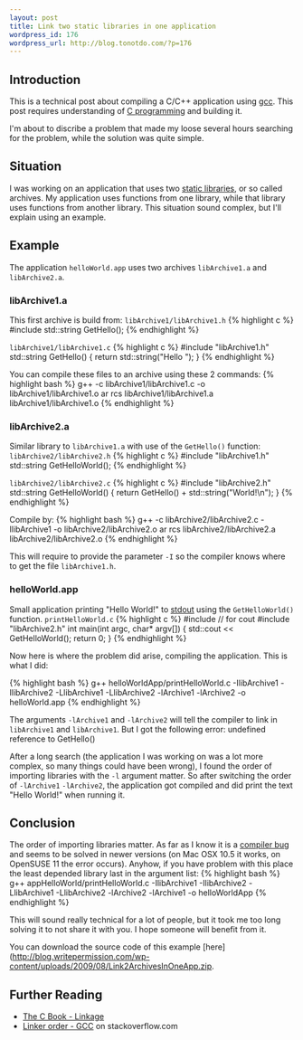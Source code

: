 ```yaml
--- 
layout: post
title: Link two static libraries in one application
wordpress_id: 176
wordpress_url: http://blog.tonotdo.com/?p=176
---
```


## Introduction
This is a technical post about compiling a C/C++ application using [gcc](http://en.wikipedia.org/wiki/GNU_Compiler_Collection). This post requires understanding of [C programming](http://en.wikipedia.org/wiki/C_%28programming_language%29) and building it.

I'm about to discribe a problem that made my loose several hours searching for the problem, while the solution was quite simple.

## Situation
I was working on an application that uses two [static libraries](http://en.wikipedia.org/wiki/Static_library), or so called archives. My application uses functions from one library, while that library uses functions from another library. This situation sound complex, but I'll explain using an example.

## Example
The application `helloWorld.app` uses two archives `libArchive1.a` and `libArchive2.a`.

### libArchive1.a
This first archive is build from:
`libArchive1/libArchive1.h`
{% highlight c %}
#include <string>
std::string GetHello();
{% endhighlight %}

`libArchive1/libArchive1.c`
{% highlight c %}
#include "libArchive1.h"
std::string GetHello() { return std::string("Hello "); }
{% endhighlight %}

You can compile these files to an archive using these 2 commands:
{% highlight bash %}
g++ -c libArchive1/libArchive1.c -o libArchive1/libArchive1.o
ar rcs libArchive1/libArchive1.a libArchive1/libArchive1.o
{% endhighlight %}

### libArchive2.a
Similar library to `libArchive1.a` with use of the `GetHello()` function:
`libArchive2/libArchive2.h`
{% highlight c %}
#include "libArchive1.h"
std::string GetHelloWorld();
{% endhighlight %}

`libArchive2/libArchive2.c`
{% highlight c %}
#include "libArchive2.h"
std::string GetHelloWorld() { return GetHello() + std::string("World!\n"); }
{% endhighlight %}

Compile by:
{% highlight bash %}
g++ -c libArchive2/libArchive2.c -IlibArchive1 -o libArchive2/libArchive2.o
ar rcs libArchive2/libArchive2.a libArchive2/libArchive2.o
{% endhighlight %}

This will require to provide the parameter `-I` so the compiler knows where to get the file `libArchive1.h`.

### helloWorld.app
Small application printing "Hello World!" to [stdout](http://en.wikipedia.org/wiki/Standard_streams#Standard_output_.28stdout.29) using the `GetHelloWorld()` function.
`printHelloWorld.c`
{% highlight c %}
#include <iostream>         // for cout
#include "libArchive2.h"
int main(int argc, char* argv[]) {
   std::cout << GetHelloWorld();
   return 0;
}
{% endhighlight %}

Now here is where the problem did arise, compiling the application. This is what I did:

{% highlight bash %}
g++ helloWorldApp/printHelloWorld.c -IlibArchive1 -IlibArchive2 -LlibArchive1 -LlibArchive2 -lArchive1 -lArchive2 -o helloWorld.app
{% endhighlight %}

The arguments `-lArchive1` and `-lArchive2` will tell the compiler to link in `libArchive1` and `libArchive1`. But I got the following error:
    undefined reference to GetHello()

After a long search (the application I was working on was a lot more complex, so many things could have been wrong), I found the order of importing libraries with the `-l` argument matter. So after switching the order of `-lArchive1` `-lArchive2`, the application got compiled and did print the text "Hello World!" when running it.

## Conclusion
The order of importing libraries matter. As far as I know it is a [compiler bug](http://gcc.gnu.org/bugzilla/show_bug.cgi?id=6665) and seems to be solved in newer versions (on Mac OSX 10.5 it works, on OpenSUSE 11 the error occurs). Anyhow, if you have problem with this place the least depended library last in the argument list:
{% highlight bash %}
g++ appHelloWorld/printHelloWorld.c -IlibArchive1 -IlibArchive2 -LlibArchive1 -LlibArchive2 -lArchive2 -lArchive1 -o helloWorldApp
{% endhighlight %}

This will sound really technical for a lot of people, but it took me too long solving it to not share it with you. I hope someone will benefit from it.

You can download the source code of this example [here](http://blog.writepermission.com/wp-content/uploads/2009/08/Link2ArchivesInOneApp.zip.

## Further Reading
- [The C Book - Linkage](http://publications.gbdirect.co.uk/c_book/chapter4/linkage.html)
- [Linker order - GCC](http://stackoverflow.com/questions/45135/linker-order-gcc) on stackoverflow.com
